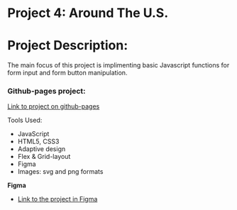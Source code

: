 # Project 4: Around The U.S.

# Project Description:

The main focus of this project is implimenting basic Javascript functions for form input and form button manipulation.

### Github-pages project:



[Link to project on github-pages](https://saraw011.github.io/Project-4-Around-the-US/)

Tools Used:
* JavaScript
* HTML5, CSS3
* Adaptive design
* Flex & Grid-layout
* Figma
* Images: svg and png formats

**Figma**

* [Link to the project in Figma](https://www.figma.com/file/SurN1jaeEQIhuZEDMhmWWf/Sprint-4-Around-The-U.S.-desktop-mobile?node-id=0%3A1)

